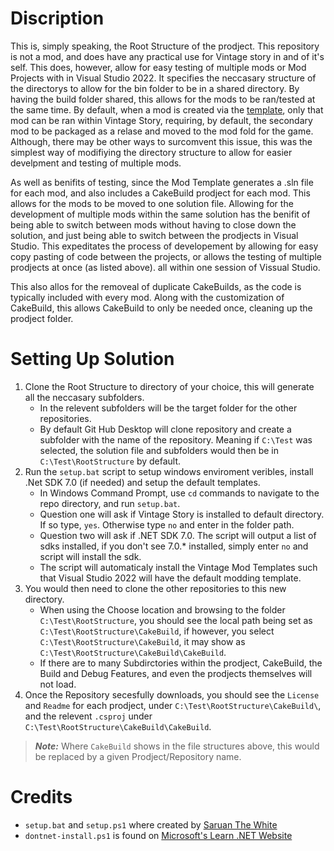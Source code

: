 # Discription
This is, simply speaking, the Root Structure of the prodject. This repository is not a mod, and does have any practical use for Vintage story in and of it's self. This does, however, allow for easy testing of multiple mods or Mod Projects with in Visual Studio 2022. It specifies the neccasary structure of the directorys to allow for the bin folder to be in a shared directory. By having the build folder shared, this allows for the mods to be ran/tested at the same time. By default, when a mod is created via the [template](https://github.com/anegostudios/vsmodtemplate), only that mod can be ran within Vintage Story, requiring, by default, the secondary mod to be packaged as a relase and moved to the mod fold for the game. Although, there may be other ways to surcomvent this issue, this was the simplest way of modifiying the directory structure to allow for easier develpment and testing of multiple mods.

As well as benifits of testing, since the Mod Template generates a .sln file for each mod, and also includes a CakeBuild prodject for each mod. This allows for the mods to be moved to one solution file. Allowing for the development of multiple mods within the same solution has the benifit of being able to switch between mods without having to close down the solution, and just being able to switch between the prodjects in Visual Studio. This expeditates the process of developement by allowing for easy copy pasting of code between the projects, or allows the testing of multiple prodjects at once (as listed above). all within one session of Vissual Studio.

This also allos for the removeal of duplicate CakeBuilds, as the code is typically included with every mod. Along with the customization of CakeBuild, this allows CakeBuild to only be needed once, cleaning up the prodject folder.

# Setting Up Solution
1. Clone the Root Structure to directory of your choice, this will generate all the neccasary subfolders.
    - In the relevent subfolders will be the target folder for the other repositories.
    - By default Git Hub Desktop will clone repository and create a subfolder with the name of the repository. Meaning if `C:\Test` was selected, the solution file and subfolders would then be in `C:\Test\RootStructure` by default.
2. Run the `setup.bat` script to setup windows enviroment veribles, install .Net SDK 7.0 (if needed) and setup the default templates.
    - In Windows Command Prompt, use `cd` commands to navigate to the repo directory, and run `setup.bat`.
    - Question one will ask if Vintage Story is installed to default directory. If so type, `yes`. Otherwise type `no` and enter in the folder path.
    - Question two will ask if .NET SDK 7.0. The script will output a list of sdks installed, if you don't see 7.0.* installed, simply enter `no` and script will install the sdk.
    - The script will automaticaly install the Vintage Mod Templates such that Visual Studio 2022 will have the default modding template.
4. You would then need to clone the other repositories to this new directory.
    - When using the Choose location and browsing to the folder `C:\Test\RootStructure`, you should see the local path being set as `C:\Test\RootStructure\CakeBuild`, if however, you select `C:\Test\RootStructure\CakeBuild`, it may show as `C:\Test\RootStructure\CakeBuild\CakeBuild`.
    - If there are to many Subdirctories within the prodject, CakeBuild, the Build and Debug Features, and even the prodjects themselves will not load. 
5. Once the Repository secesfully downloads, you should see the `License` and `Readme` for each prodject, under `C:\Test\RootStructure\CakeBuild\`, and the relevent `.csproj` under `C:\Test\RootStructure\CakeBuild\CakeBuild`. 

> ***Note:*** Where `CakeBuild` shows in the file structures above, this would be replaced by a given Prodject/Repository name.

# Credits
- `setup.bat` and `setup.ps1` where created by [Saruan The White](https://github.com/JonathanArendt)
- `dontnet-install.ps1` is found on [Microsoft's Learn .NET Website](https://learn.microsoft.com/en-us/dotnet/core/install/windows#install-with-powershell) 
